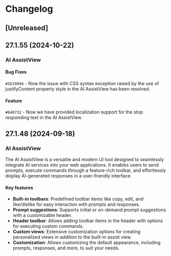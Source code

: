 # Changelog

## [Unreleased]

## 27.1.55 (2024-10-22)

### AI AssistView

#### Bug Fixes

`#I639994` - Now the issue with CSS syntax exception raised by the use of justifyContent property style in the AI AssistView has been resolved.

#### Feature

`#640732` - Now we have provided localization support for the stop responding text in the AI AssistView.

## 27.1.48 (2024-09-18)

### AI AssistView

The AI AssistView is a versatile and modern UI tool designed to seamlessly integrate AI services into your web applications. It enables users to send prompts, execute commands through a feature-rich toolbar, and effortlessly display AI-generated responses in a user-friendly interface.

#### Key features

- **Built-in toolbars**: Predefined toolbar items like copy, edit, and like/dislike for easy interaction with prompts and responses.
- **Prompt suggestions**: Supports initial or on-demand prompt suggestions with a customizable header.
- **Header toolbar**: Allows adding toolbar items in the header with options for executing custom commands.
- **Custom views**: Extensive customization options for creating personalized views in addition to the built-in assist view.
- **Customization**: Allows customizing the default appearance, including prompts, responses, and more, to suit your needs.
